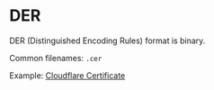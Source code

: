 # DER

DER (Distinguished Encoding Rules) format is binary.

Common filenames: `.cer`

Example: [Cloudflare Certificate](https://developers.cloudflare.com/cloudflare-one/connections/connect-devices/warp/user-side-certificates/install-cloudflare-cert/)
